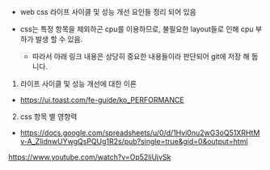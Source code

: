 * web css 라이프 사이클 및 성능 개선 요인들 정리 되어 있음
    
* css는 특정 항목을 제외하곤 cpu를 이용하므로, 불필요한 layout들로 인해 cpu  부하가 발생 할 수 있음.
  * 따라서 아래 링크 내용은 상당히 중요한 내용들이라 판단되어 git에 저장 해 둡니다.

1. 라이프 사이클 및 성능 개선에 대한 이론
  *  https://ui.toast.com/fe-guide/ko_PERFORMANCE
2.  css 항목 별 영향력
  * https://docs.google.com/spreadsheets/u/0/d/1Hvi0nu2wG3oQ51XRHtMv-A_ZlidnwUYwgQsPQUg1R2s/pub?single=true&gid=0&output=html

https://www.youtube.com/watch?v=Op52liUjvSk
